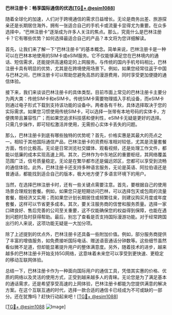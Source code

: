 **巴林注册卡：畅享国际通信的优选[[TG💪+ @esim1088](https://t.me/s/esim1088)]**

随着全球化的加速，人们对于跨境通信的需求日益增长。无论是商务出差、旅游探亲还是长期居住海外，拥有一张适合自己的手机卡或流量卡显得尤为重要。在众多选择中，“巴林注册卡”逐渐成为许多人关注的焦点。那么，究竟什么是巴林注册卡？它有哪些优势？如何选择最适合自己的产品？本文将为您详细解读。

首先，让我们来了解一下“巴林注册卡”的基本概念。简单来说，巴林注册卡是一种可以在巴林本地使用的SIM卡或eSIM服务。它不仅能够满足您在巴林境内的通话、短信需求，还能提供高速稳定的上网服务。与传统的国内手机号码相比，巴林注册卡具有明显的优势，尤其是在跨境使用场景下。例如，如果您经常往返于中国与巴林之间，巴林注册卡可以帮助您避免高昂的漫游费用，同时享受更加便捷的通信体验。

接下来，我们来谈谈巴林注册卡的具体类型。目前市面上常见的巴林注册卡主要分为两大类：传统SIM卡和eSIM卡。传统SIM卡需要物理插入手机设备，而eSIM卡则通过电子形式下载到支持该功能的设备中。两者各有千秋，具体选择取决于您的实际需求。如果您习惯使用传统SIM卡，可以选择一张带有本地号码的实体卡，方便携带且兼容性广；而如果您追求科技感和便利性，eSIM卡无疑是更好的选择。只需几步操作，即可轻松激活并使用，无需担心实体卡丢失的问题。

那么，巴林注册卡到底有哪些独特的优势呢？首先，价格实惠是其最大的亮点之一。相较于其他国际通信产品，巴林注册卡的资费标准相对较低，尤其是流量套餐方面，性价比极高。无论是日常浏览社交媒体、观看视频，还是处理工作文件，都能以低廉的成本实现高速上网。其次，巴林作为中东地区的重要枢纽，其网络覆盖范围广泛，信号质量稳定。无论是在繁华都市还是偏远郊区，您都可以享受到流畅的通信体验。此外，巴林注册卡还支持多种语言服务，无论是英语、阿拉伯语还是普通话，都能找到适合自己的版本，极大地方便了多语言环境下的用户。

当然，在选择巴林注册卡时，还有一些关键点需要注意。首先，要根据自己的使用场景合理规划套餐。例如，如果您只是短期访问巴林，可以选择包天或包周的流量套餐，既经济又实用；而如果您计划长期居住或频繁往来，则建议购买月度或年度套餐，这样可以节省更多成本。其次，要关注服务商的信誉和服务质量。选择一家口碑良好、售后完善的公司至关重要，这不仅能确保您的权益得到保障，也能在遇到问题时及时获得帮助。最后，别忘了查看是否支持国际漫游功能。对于经常跨国出行的人来说，这项功能无疑是一大加分项。

除了上述提到的优点外，巴林注册卡还具备一些附加价值。例如，部分服务商提供了丰富的增值服务，如免费接听国际电话、赠送语音通话分钟数等。这些细节虽然看似微不足道，但却能显著提升用户的整体满意度。另外，随着技术的进步，越来越多的巴林注册卡开始支持5G网络，这意味着未来您可以享受到更快速、更稳定的移动互联网体验。

总结一下，巴林注册卡作为一种面向国际用户的通信工具，凭借其实惠的价格、优质的网络以及灵活的使用方式，正受到越来越多人的青睐。无论您是为了满足基本的通话需求，还是希望享受高速的上网体验，巴林注册卡都能为您提供满意的解决方案。在这个互联互通的时代，选择一款合适的通信卡已经成为不可或缺的一部分。还在犹豫吗？赶快行动起来吧！[[TG💪+ @esim1088](https://t.me/s/esim1088)]

[[TG💪+ @esim1088](https://t.me/s/esim1088) ![Image](https://i.postimg.cc/4NQfJmqS/Snipaste-2025-05-13-00-14-12.png)]